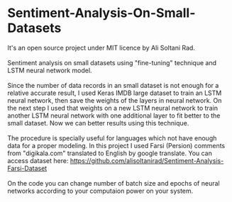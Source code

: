 # Sentiment-Analysis-On-Small-Datasets
It's an open source project under MIT licence by Ali Soltani Rad.  <br/><br/>Sentiment analysis on small datasets using "fine-tuning" technique and LSTM neural network model.  <br/><br/>
Since the number of data records in an small dataset is not enough for a relative accurate result, I used Keras IMDB large dataset to train an LSTM neural network, then save the weights of the layers in neural network. On the next step I used that weights on a new LSTM neural network to train another LSTM neural network with one additional layer to fit better to the small dataset. Now we can better results using this technique.  <br/><br/>
The procedure is specially useful for languages which not have enough data for a proper modeling. In this project I used Farsi (Persion) comments from "digikala.com" translated to English by google translate. You can access dataset here: https://github.com/alisoltanirad/Sentiment-Analysis-Farsi-Dataset  <br/><br/>
On the code you can change number of batch size and epochs of neural networks according to your computaion power on your system.  <br/><br/>
